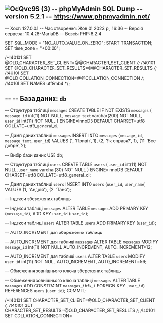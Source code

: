 
![OdQvc9S (3)](https://github.com/dimaudot/dima/assets/150914730/42ceeaa6-f919-4e6b-8559-78d1f8fcafb1)
-- phpMyAdmin SQL Dump
-- version 5.2.1
-- https://www.phpmyadmin.net/
--
-- Хост: 127.0.0.1
-- Час створення: Жов 01 2023 р., 16:36
-- Версія сервера: 10.4.28-MariaDB
-- Версія PHP: 8.2.4

SET SQL_MODE = "NO_AUTO_VALUE_ON_ZERO";
START TRANSACTION;
SET time_zone = "+00:00";

/*!40101 SET @OLD_CHARACTER_SET_CLIENT=@@CHARACTER_SET_CLIENT */;
/*!40101 SET @OLD_CHARACTER_SET_RESULTS=@@CHARACTER_SET_RESULTS */;
/*!40101 SET @OLD_COLLATION_CONNECTION=@@COLLATION_CONNECTION */;
/*!40101 SET NAMES utf8mb4 */;

--
-- База даних: `db`
--

-- Структура таблиці `messages`
CREATE TABLE IF NOT EXISTS `messages` (
  `message_id` int(11) NOT NULL,
  `message_text` varchar(200) NOT NULL,
  `user_id` int(11) NOT NULL
) ENGINE=InnoDB DEFAULT CHARSET=utf8 COLLATE=utf8_general_ci;

-- Дамп даних таблиці `messages`
INSERT INTO `messages` (`message_id`, `message_text`, `user_id`) VALUES
(1, 'Привіт', 1),
(2, 'Як справи?', 1),
(11, 'Все добре', 2);

-- Вибір бази даних
USE db;

-- Структура таблиці `users`
CREATE TABLE `users` (
  `user_id` int(11) NOT NULL,
  `user_name` varchar(30) NOT NULL
) ENGINE=InnoDB DEFAULT CHARSET=utf8 COLLATE=utf8_general_ci;

-- Дамп даних таблиці `users`
INSERT INTO `users` (`user_id`, `user_name`) VALUES
(1, 'Андрій'),
(2, 'Таня');

-- Індекси збережених таблиць

-- Індекси таблиці `messages`
ALTER TABLE `messages`
  ADD PRIMARY KEY (`message_id`),
  ADD KEY `user_id` (`user_id`);

-- Індекси таблиці `users`
ALTER TABLE `users`
  ADD PRIMARY KEY (`user_id`);

-- AUTO_INCREMENT для збережених таблиць

-- AUTO_INCREMENT для таблиці `messages`
ALTER TABLE `messages`
  MODIFY `message_id` int(11) NOT NULL AUTO_INCREMENT, AUTO_INCREMENT=12;

-- AUTO_INCREMENT для таблиці `users`
ALTER TABLE `users`
  MODIFY `user_id` int(11) NOT NULL AUTO_INCREMENT, AUTO_INCREMENT=56;

-- Обмеження зовнішнього ключа збережених таблиць

-- Обмеження зовнішнього ключа таблиці `messages`
ALTER TABLE `messages`
  ADD CONSTRAINT `messages_ibfk_1` FOREIGN KEY (`user_id`) REFERENCES `users` (`user_id`);
COMMIT;

/*!40101 SET CHARACTER_SET_CLIENT=@OLD_CHARACTER_SET_CLIENT */;
/*!40101 SET CHARACTER_SET_RESULTS=@OLD_CHARACTER_SET_RESULTS */;
/*!40101 SET COLLATION_CONNECTION=
